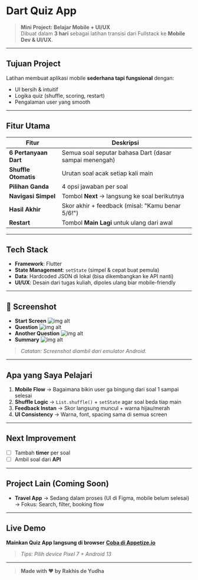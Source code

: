 # Dart Quiz App 

> **Mini Project: Belajar Mobile + UI/UX**  
> Dibuat dalam **3 hari** sebagai latihan transisi dari Fullstack ke **Mobile Dev & UI/UX**.

---

## Tujuan Project
Latihan membuat aplikasi mobile **sederhana tapi fungsional** dengan:
- UI bersih & intuitif
- Logika quiz (shuffle, scoring, restart)
- Pengalaman user yang smooth

---

## Fitur Utama
| Fitur | Deskripsi |
|------|-----------|
| **6 Pertanyaan Dart** | Semua soal seputar bahasa Dart (dasar sampai menengah) |
| **Shuffle Otomatis** | Urutan soal acak setiap kali main |
| **Pilihan Ganda** | 4 opsi jawaban per soal |
| **Navigasi Simpel** | Tombol **Next** → langsung ke soal berikutnya |
| **Hasil Akhir** | Skor akhir + feedback (misal: "Kamu benar 5/6!") |
| **Restart** | Tombol **Main Lagi** untuk ulang dari awal |

---

## Tech Stack
- **Framework**: Flutter
- **State Management**: `setState` (simpel & cepat buat pemula)
- **Data**: Hardcoded JSON di lokal (bisa dikembangkan ke API nanti)
- **UI/UX**: Desain dari tugas kuliah, dipoles ulang biar mobile-friendly

---

## 📸 Screenshot
- **Start Screen**
![img alt](https://github.com/rakhisyudha/quiz_app/blob/e217dc10828fada3a64d732fcd08c6586bf0834a/assets/app/flutter_01.png)
- **Question**
![img alt](https://github.com/rakhisyudha/quiz_app/blob/e217dc10828fada3a64d732fcd08c6586bf0834a/assets/app/flutter_02.png)
- **Another Question**
![img alt](https://github.com/rakhisyudha/quiz_app/blob/e217dc10828fada3a64d732fcd08c6586bf0834a/assets/app/flutter_03.png)
- **Summary**
![img alt](https://github.com/rakhisyudha/quiz_app/blob/e217dc10828fada3a64d732fcd08c6586bf0834a/assets/app/flutter_04.png)
> *Catatan: Screenshot diambil dari emulator Android.*

---

## Apa yang Saya Pelajari
1. **Mobile Flow** → Bagaimana bikin user ga bingung dari soal 1 sampai selesai
2. **Shuffle Logic** → `List.shuffle()` + `setState` agar soal beda tiap main
3. **Feedback Instan** → Skor langsung muncul + warna hijau/merah
4. **UI Consistency** → Warna, font, spacing sama di semua screen

---

## Next Improvement
- [ ] Tambah **timer** per soal
- [ ] Ambil soal dari **API**

---

## Project Lain (Coming Soon)
- **Travel App** → Sedang dalam proses (UI di Figma, mobile belum selesai)  
  → Fokus: Search, filter, booking flow 

---

## Live Demo
**Mainkan Quiz App langsung di browser**
**[Coba di Appetize.io](https://appetize.io/app/b_oaujsptwwlpygbcgwucebwj43u)**

> *Tips: Pilih device Pixel 7 + Android 13*

---

> **Made with ❤️ by Rakhis de Yudha** 
